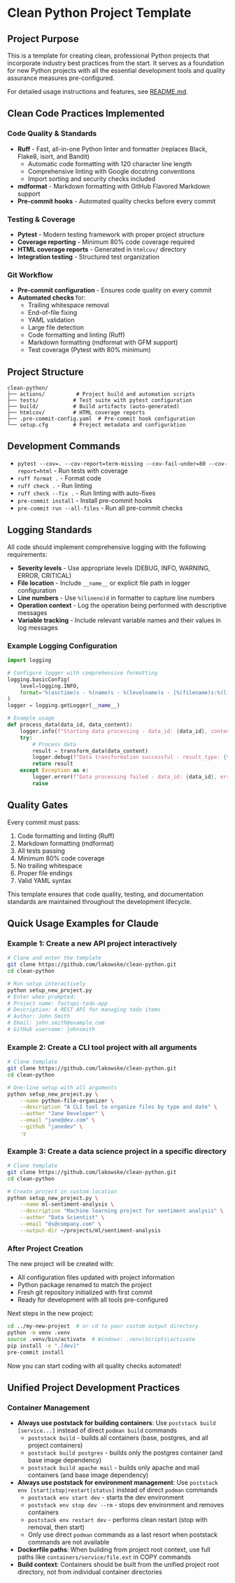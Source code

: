 # Clean Python Project Template

## Project Purpose

This is a template for creating clean, professional Python projects that incorporate industry best practices from the start. It serves as a foundation for new Python projects with all the essential development tools and quality assurance measures pre-configured.

For detailed usage instructions and features, see [README.md](README.md).

## Clean Code Practices Implemented

### Code Quality & Standards

- **Ruff** - Fast, all-in-one Python linter and formatter (replaces Black, Flake8, isort, and Bandit)
  - Automatic code formatting with 120 character line length
  - Comprehensive linting with Google docstring conventions
  - Import sorting and security checks included
- **mdformat** - Markdown formatting with GitHub Flavored Markdown support
- **Pre-commit hooks** - Automated quality checks before every commit

### Testing & Coverage

- **Pytest** - Modern testing framework with proper project structure
- **Coverage reporting** - Minimum 80% code coverage required
- **HTML coverage reports** - Generated in `htmlcov/` directory
- **Integration testing** - Structured test organization

### Git Workflow

- **Pre-commit configuration** - Ensures code quality on every commit
- **Automated checks** for:
  - Trailing whitespace removal
  - End-of-file fixing
  - YAML validation
  - Large file detection
  - Code formatting and linting (Ruff)
  - Markdown formatting (mdformat with GFM support)
  - Test coverage (Pytest with 80% minimum)

## Project Structure

```text
clean-python/
├── actions/          # Project build and automation scripts
├── tests/           # Test suite with pytest configuration
├── build/           # Build artifacts (auto-generated)
├── htmlcov/         # HTML coverage reports
├── .pre-commit-config.yaml  # Pre-commit hook configuration
└── setup.cfg        # Project metadata and configuration
```

## Development Commands

- `pytest --cov=. --cov-report=term-missing --cov-fail-under=80 --cov-report=html` - Run tests with coverage
- `ruff format .` - Format code
- `ruff check .` - Run linting
- `ruff check --fix .` - Run linting with auto-fixes
- `pre-commit install` - Install pre-commit hooks
- `pre-commit run --all-files` - Run all pre-commit checks

## Logging Standards

All code should implement comprehensive logging with the following requirements:

- **Severity levels** - Use appropriate levels (DEBUG, INFO, WARNING, ERROR, CRITICAL)
- **File location** - Include `__name__` or explicit file path in logger configuration
- **Line numbers** - Use `%(lineno)d` in formatter to capture line numbers
- **Operation context** - Log the operation being performed with descriptive messages
- **Variable tracking** - Include relevant variable names and their values in log messages

### Example Logging Configuration

```python
import logging

# Configure logger with comprehensive formatting
logging.basicConfig(
    level=logging.INFO,
    format='%(asctime)s - %(name)s - %(levelname)s - [%(filename)s:%(lineno)d] - %(message)s'
)
logger = logging.getLogger(__name__)

# Example usage
def process_data(data_id, data_content):
    logger.info(f"Starting data processing - data_id: {data_id}, content_length: {len(data_content)}")
    try:
        # Process data
        result = transform_data(data_content)
        logger.debug(f"Data transformation successful - result_type: {type(result)}, result_size: {len(result)}")
        return result
    except Exception as e:
        logger.error(f"Data processing failed - data_id: {data_id}, error: {str(e)}", exc_info=True)
        raise
```

## Quality Gates

Every commit must pass:

1. Code formatting and linting (Ruff)
1. Markdown formatting (mdformat)
1. All tests passing
1. Minimum 80% code coverage
1. No trailing whitespace
1. Proper file endings
1. Valid YAML syntax

This template ensures that code quality, testing, and documentation standards are maintained throughout the development lifecycle.

## Quick Usage Examples for Claude

### Example 1: Create a new API project interactively

```bash
# Clone and enter the template
git clone https://github.com/lakowske/clean-python.git
cd clean-python

# Run setup interactively
python setup_new_project.py
# Enter when prompted:
# Project name: fastapi-todo-app
# Description: A REST API for managing todo items
# Author: John Smith
# Email: john.smith@example.com
# GitHub username: johnsmith
```

### Example 2: Create a CLI tool project with all arguments

```bash
# Clone template
git clone https://github.com/lakowske/clean-python.git
cd clean-python

# One-line setup with all arguments
python setup_new_project.py \
    --name python-file-organizer \
    --description "A CLI tool to organize files by type and date" \
    --author "Jane Developer" \
    --email "jane@dev.com" \
    --github "janedev" \
    -y
```

### Example 3: Create a data science project in a specific directory

```bash
# Clone template
git clone https://github.com/lakowske/clean-python.git
cd clean-python

# Create project in custom location
python setup_new_project.py \
    --name ml-sentiment-analysis \
    --description "Machine learning project for sentiment analysis" \
    --author "Data Scientist" \
    --email "ds@company.com" \
    --output-dir ~/projects/ml/sentiment-analysis
```

### After Project Creation

The new project will be created with:

- All configuration files updated with project information
- Python package renamed to match the project
- Fresh git repository initialized with first commit
- Ready for development with all tools pre-configured

Next steps in the new project:

```bash
cd ../my-new-project  # or cd to your custom output directory
python -m venv .venv
source .venv/bin/activate  # Windows: .venv\Scripts\activate
pip install -e ".[dev]"
pre-commit install
```

Now you can start coding with all quality checks automated!

## Unified Project Development Practices

### Container Management

- **Always use poststack for building containers**: Use `poststack build [service...]` instead of direct `podman build` commands
  - `poststack build` - builds all containers (base, postgres, and all project containers)
  - `poststack build postgres` - builds only the postgres container (and base image dependency)
  - `poststack build apache mail` - builds only apache and mail containers (and base image dependency)
- **Always use poststack for environment management**: Use `poststack env [start|stop|restart|status]` instead of direct `podman` commands
  - `poststack env start dev` - starts the dev environment
  - `poststack env stop dev --rm` - stops dev environment and removes containers
  - `poststack env restart dev` - performs clean restart (stop with removal, then start)
  - Only use direct `podman` commands as a last resort when poststack commands are not available
- **Dockerfile paths**: When building from project root context, use full paths like `containers/service/file.ext` in COPY commands
- **Build context**: Containers should be built from the unified project root directory, not from individual container directories
